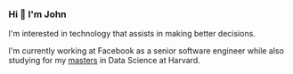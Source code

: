 ### Hi 👋 I'm John

I'm interested in technology that assists in making better decisions.

I'm currently working at Facebook as a senior software engineer while also studying for my [masters](https://scholar.harvard.edu/itsjohnward) in Data Science at Harvard.

<!--
**itsjohnward/itsjohnward** is a ✨ _special_ ✨ repository because its `README.md` (this file) appears on your GitHub profile.

Here are some ideas to get you started:

- 🔭 I’m currently working on ...
- 🌱 I’m currently learning ...
- 👯 I’m looking to collaborate on ...
- 🤔 I’m looking for help with ...
- 💬 Ask me about ...
- 📫 How to reach me: ...
- 😄 Pronouns: ...
- ⚡ Fun fact: ...
-->
